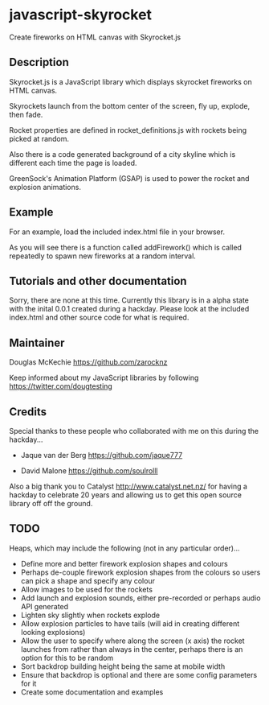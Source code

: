 # javascript-skyrocket
Create fireworks on HTML canvas with Skyrocket.js

## Description
Skyrocket.js is a JavaScript library which displays skyrocket fireworks on HTML canvas.

Skyrockets launch from the bottom center of the screen, fly up, explode, then fade.

Rocket properties are defined in rocket_definitions.js with rockets being picked at random.

Also there is a code generated background of a city skyline which is different each time the page is loaded.

GreenSock's Animation Platform (GSAP) is used to power the rocket and explosion animations.

## Example
For an example, load the included index.html file in your browser.

As you will see there is a function called addFirework() which is called repeatedly to spawn new fireworks at a random interval.

## Tutorials and other documentation
Sorry, there are none at this time. Currently this library is in a alpha state with the inital 0.0.1 created during a hackday. Please look at the included index.html and other source code for what is required.

## Maintainer
Douglas McKechie https://github.com/zarocknz

Keep informed about my JavaScript libraries by following https://twitter.com/dougtesting

## Credits
Special thanks to these people who collaborated with me on this during the hackday...

* Jaque van der Berg https://github.com/jaque777

* David Malone https://github.com/soulrolll

Also a big thank you to Catalyst http://www.catalyst.net.nz/ for having a hackday to celebrate 20 years and allowing us to get this open source library off off the ground.

## TODO
Heaps, which may include the following (not in any particular order)...

* Define more and better firework explosion shapes and colours
* Perhaps de-couple firework explosion shapes from the colours so users can pick a shape and specify any colour
* Allow images to be used for the rockets
* Add launch and explosion sounds, either pre-recorded or perhaps audio API generated
* Lighten sky slightly when rockets explode
* Allow explosion particles to have tails (will aid in creating different looking explosions)
* Allow the user to specify where along the screen (x axis) the rocket launches from rather than always in the center, perhaps there is an option for this to be random
* Sort backdrop building height being the same at mobile width
* Ensure that backdrop is optional and there are some config parameters for it
* Create some documentation and examples
